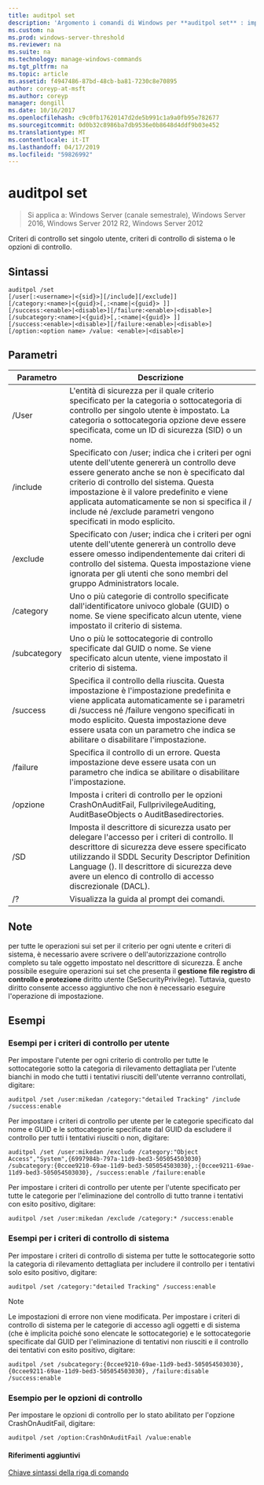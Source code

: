 ```yaml
---
title: auditpol set
description: 'Argomento i comandi di Windows per **auditpol set** : imposta il criterio di controllo per utente, criteri di controllo di sistema o le opzioni di controllo.'
ms.custom: na
ms.prod: windows-server-threshold
ms.reviewer: na
ms.suite: na
ms.technology: manage-windows-commands
ms.tgt_pltfrm: na
ms.topic: article
ms.assetid: f4947486-87bd-48cb-ba81-7230c8e70895
author: coreyp-at-msft
ms.author: coreyp
manager: dongill
ms.date: 10/16/2017
ms.openlocfilehash: c9c0fb17620147d2de5b991c1a9a0fb95e782677
ms.sourcegitcommit: 0d0b32c8986ba7db9536e0b8648d4ddf9b03e452
ms.translationtype: MT
ms.contentlocale: it-IT
ms.lasthandoff: 04/17/2019
ms.locfileid: "59826992"
---
```

# <a name="auditpol-set"></a>auditpol set

>Si applica a: Windows Server (canale semestrale), Windows Server 2016, Windows Server 2012 R2, Windows Server 2012

Criteri di controllo set singolo utente, criteri di controllo di sistema o le opzioni di controllo.

## <a name="syntax"></a>Sintassi
```
auditpol /set
[/user[:<username>|<{sid}>][/include][/exclude]]
[/category:<name>|<{guid}>[,:<name|<{guid}> ]]
[/success:<enable>|<disable>][/failure:<enable>|<disable>]
[/subcategory:<name>|<{guid}>[,:<name|<{guid}> ]]
[/success:<enable>|<disable>][/failure:<enable>|<disable>]
[/option:<option name> /value: <enable>|<disable>]
```
## <a name="parameters"></a>Parametri
|Parametro|Descrizione|
|-------|--------|
|/User|L'entità di sicurezza per il quale criterio specificato per la categoria o sottocategoria di controllo per singolo utente è impostato. La categoria o sottocategoria opzione deve essere specificata, come un ID di sicurezza (SID) o un nome.|
|/include|Specificato con /user; indica che i criteri per ogni utente dell'utente genererà un controllo deve essere generato anche se non è specificato dal criterio di controllo del sistema. Questa impostazione è il valore predefinito e viene applicata automaticamente se non si specifica il / include né /exclude parametri vengono specificati in modo esplicito.|
|/exclude|Specificato con /user; indica che i criteri per ogni utente dell'utente genererà un controllo deve essere omesso indipendentemente dai criteri di controllo del sistema. Questa impostazione viene ignorata per gli utenti che sono membri del gruppo Administrators locale.|
|/category|Uno o più categorie di controllo specificate dall'identificatore univoco globale (GUID) o nome. Se viene specificato alcun utente, viene impostato il criterio di sistema.|
|/subcategory|Uno o più le sottocategorie di controllo specificate dal GUID o nome. Se viene specificato alcun utente, viene impostato il criterio di sistema.|
|/success|Specifica il controllo della riuscita. Questa impostazione è l'impostazione predefinita e viene applicata automaticamente se i parametri di /success né /failure vengono specificati in modo esplicito. Questa impostazione deve essere usata con un parametro che indica se abilitare o disabilitare l'impostazione.|
|/failure|Specifica il controllo di un errore. Questa impostazione deve essere usata con un parametro che indica se abilitare o disabilitare l'impostazione.|
|/opzione|Imposta i criteri di controllo per le opzioni CrashOnAuditFail, FullprivilegeAuditing, AuditBaseObjects o AuditBasedirectories.|
|/SD|Imposta il descrittore di sicurezza usato per delegare l'accesso per i criteri di controllo. Il descrittore di sicurezza deve essere specificato utilizzando il SDDL Security Descriptor Definition Language (). Il descrittore di sicurezza deve avere un elenco di controllo di accesso discrezionale (DACL).|
|/?|Visualizza la guida al prompt dei comandi.|
## <a name="remarks"></a>Note
per tutte le operazioni sui set per il criterio per ogni utente e criteri di sistema, è necessario avere scrivere o dell'autorizzazione controllo completo su tale oggetto impostato nel descrittore di sicurezza. È anche possibile eseguire operazioni sui set che presenta il **gestione file registro di controllo e protezione** diritto utente (SeSecurityPrivilege). Tuttavia, questo diritto consente accesso aggiuntivo che non è necessario eseguire l'operazione di impostazione.
## <a name="BKMK_examples"></a>Esempi
### <a name="examples-for-the-per-user-audit-policy"></a>Esempi per i criteri di controllo per utente
Per impostare l'utente per ogni criterio di controllo per tutte le sottocategorie sotto la categoria di rilevamento dettagliata per l'utente bianchi in modo che tutti i tentativi riusciti dell'utente verranno controllati, digitare:
```
auditpol /set /user:mikedan /category:"detailed Tracking" /include /success:enable
```
Per impostare i criteri di controllo per utente per le categorie specificato dal nome e GUID e le sottocategorie specificate dal GUID da escludere il controllo per tutti i tentativi riusciti o non, digitare:
```
auditpol /set /user:mikedan /exclude /category:"Object Access","System",{6997984b-797a-11d9-bed3-505054503030} 
/subcategory:{0ccee9210-69ae-11d9-bed3-505054503030},:{0ccee9211-69ae-11d9-bed3-505054503030}, /success:enable /failure:enable
```
Per impostare i criteri di controllo per utente per l'utente specificato per tutte le categorie per l'eliminazione del controllo di tutto tranne i tentativi con esito positivo, digitare:
```
auditpol /set /user:mikedan /exclude /category:* /success:enable
```
### <a name="examples-for-the-system-audit-policy"></a>Esempi per i criteri di controllo di sistema
Per impostare i criteri di controllo di sistema per tutte le sottocategorie sotto la categoria di rilevamento dettagliata per includere il controllo per i tentativi solo esito positivo, digitare:
```
auditpol /set /category:"detailed Tracking" /success:enable
```
> [!NOTE]
> Le impostazioni di errore non viene modificata.
Per impostare i criteri di controllo di sistema per le categorie di accesso agli oggetti e di sistema (che è implicita poiché sono elencate le sottocategorie) e le sottocategorie specificate dal GUID per l'eliminazione di tentativi non riusciti e il controllo dei tentativi con esito positivo, digitare:
```
auditpol /set /subcategory:{0ccee9210-69ae-11d9-bed3-505054503030},{0ccee9211-69ae-11d9-bed3-505054503030}, /failure:disable /success:enable
```
### <a name="example-for-auditing-options"></a>Esempio per le opzioni di controllo
Per impostare le opzioni di controllo per lo stato abilitato per l'opzione CrashOnAuditFail, digitare:
```
auditpol /set /option:CrashOnAuditFail /value:enable
```
#### <a name="additional-references"></a>Riferimenti aggiuntivi
[Chiave sintassi della riga di comando](command-line-syntax-key.md)
